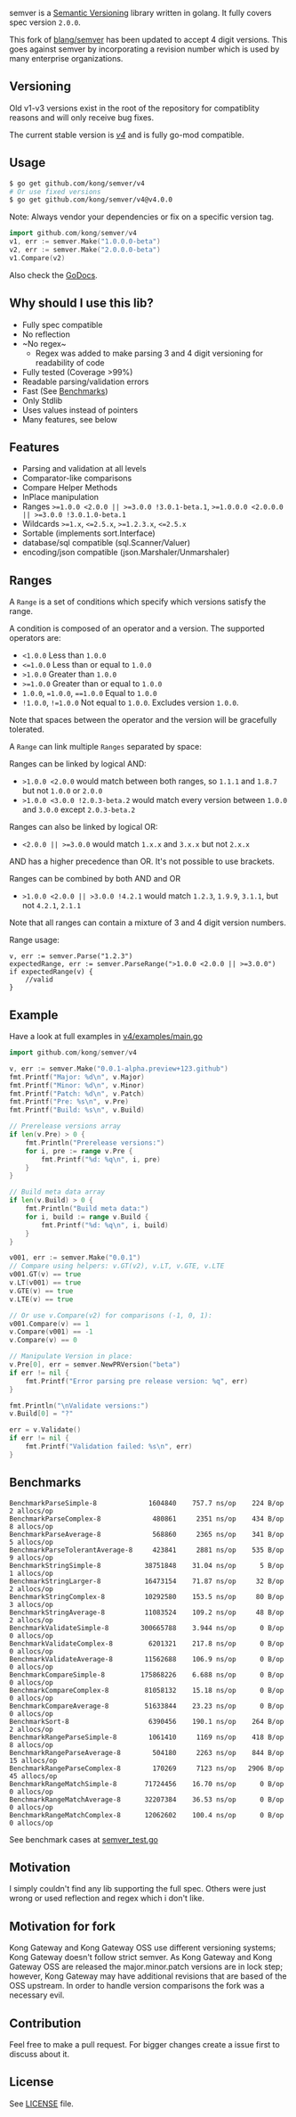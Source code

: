 semver is a [Semantic Versioning](http://semver.org/) library written in golang. It fully covers spec version `2.0.0`.

This fork of [blang/semver](https://github.com/blang/semver) has been updated to accept 4 digit versions. This goes against
semver by incorporating a revision number which is used by many enterprise organizations.

Versioning
----------
Old v1-v3 versions exist in the root of the repository for compatiblity reasons and will only receive bug fixes.

The current stable version is [*v4*](v4/) and is fully go-mod compatible.

Usage
-----
```bash
$ go get github.com/kong/semver/v4
# Or use fixed versions
$ go get github.com/kong/semver/v4@v4.0.0
```
Note: Always vendor your dependencies or fix on a specific version tag.

```go
import github.com/kong/semver/v4
v1, err := semver.Make("1.0.0.0-beta")
v2, err := semver.Make("2.0.0.0-beta")
v1.Compare(v2)
```

Also check the [GoDocs](http://godoc.org/github.com/blang/semver/v4).

Why should I use this lib?
-----

- Fully spec compatible
- No reflection
- ~No regex~
  - Regex was added to make parsing 3 and 4 digit versioning for readability of code
- Fully tested (Coverage >99%)
- Readable parsing/validation errors
- Fast (See [Benchmarks](#benchmarks))
- Only Stdlib
- Uses values instead of pointers
- Many features, see below


Features
-----

- Parsing and validation at all levels
- Comparator-like comparisons
- Compare Helper Methods
- InPlace manipulation
- Ranges `>=1.0.0 <2.0.0 || >=3.0.0 !3.0.1-beta.1`, `>=1.0.0.0 <2.0.0.0 || >=3.0.0 !3.0.1.0-beta.1`
- Wildcards `>=1.x`, `<=2.5.x`, `>=1.2.3.x`, `<=2.5.x`
- Sortable (implements sort.Interface)
- database/sql compatible (sql.Scanner/Valuer)
- encoding/json compatible (json.Marshaler/Unmarshaler)

Ranges
------

A `Range` is a set of conditions which specify which versions satisfy the range.

A condition is composed of an operator and a version. The supported operators are:

- `<1.0.0` Less than `1.0.0`
- `<=1.0.0` Less than or equal to `1.0.0`
- `>1.0.0` Greater than `1.0.0`
- `>=1.0.0` Greater than or equal to `1.0.0`
- `1.0.0`, `=1.0.0`, `==1.0.0` Equal to `1.0.0`
- `!1.0.0`, `!=1.0.0` Not equal to `1.0.0`. Excludes version `1.0.0`.

Note that spaces between the operator and the version will be gracefully tolerated.

A `Range` can link multiple `Ranges` separated by space:

Ranges can be linked by logical AND:

  - `>1.0.0 <2.0.0` would match between both ranges, so `1.1.1` and `1.8.7` but not `1.0.0` or `2.0.0`
  - `>1.0.0 <3.0.0 !2.0.3-beta.2` would match every version between `1.0.0` and `3.0.0` except `2.0.3-beta.2`

Ranges can also be linked by logical OR:

  - `<2.0.0 || >=3.0.0` would match `1.x.x` and `3.x.x` but not `2.x.x`

AND has a higher precedence than OR. It's not possible to use brackets.

Ranges can be combined by both AND and OR

  - `>1.0.0 <2.0.0 || >3.0.0 !4.2.1` would match `1.2.3`, `1.9.9`, `3.1.1`, but not `4.2.1`, `2.1.1`

Note that all ranges can contain a mixture of 3 and 4 digit version numbers.

Range usage:

```
v, err := semver.Parse("1.2.3")
expectedRange, err := semver.ParseRange(">1.0.0 <2.0.0 || >=3.0.0")
if expectedRange(v) {
    //valid
}

```

Example
-----

Have a look at full examples in [v4/examples/main.go](v4/examples/main.go)

```go
import github.com/kong/semver/v4

v, err := semver.Make("0.0.1-alpha.preview+123.github")
fmt.Printf("Major: %d\n", v.Major)
fmt.Printf("Minor: %d\n", v.Minor)
fmt.Printf("Patch: %d\n", v.Patch)
fmt.Printf("Pre: %s\n", v.Pre)
fmt.Printf("Build: %s\n", v.Build)

// Prerelease versions array
if len(v.Pre) > 0 {
    fmt.Println("Prerelease versions:")
    for i, pre := range v.Pre {
        fmt.Printf("%d: %q\n", i, pre)
    }
}

// Build meta data array
if len(v.Build) > 0 {
    fmt.Println("Build meta data:")
    for i, build := range v.Build {
        fmt.Printf("%d: %q\n", i, build)
    }
}

v001, err := semver.Make("0.0.1")
// Compare using helpers: v.GT(v2), v.LT, v.GTE, v.LTE
v001.GT(v) == true
v.LT(v001) == true
v.GTE(v) == true
v.LTE(v) == true

// Or use v.Compare(v2) for comparisons (-1, 0, 1):
v001.Compare(v) == 1
v.Compare(v001) == -1
v.Compare(v) == 0

// Manipulate Version in place:
v.Pre[0], err = semver.NewPRVersion("beta")
if err != nil {
    fmt.Printf("Error parsing pre release version: %q", err)
}

fmt.Println("\nValidate versions:")
v.Build[0] = "?"

err = v.Validate()
if err != nil {
    fmt.Printf("Validation failed: %s\n", err)
}
```


Benchmarks
-----

    BenchmarkParseSimple-8             1604840    757.7 ns/op    224 B/op   2 allocs/op
    BenchmarkParseComplex-8             480861     2351 ns/op    434 B/op   8 allocs/op
    BenchmarkParseAverage-8             568860     2365 ns/op    341 B/op   5 allocs/op
    BenchmarkParseTolerantAverage-8     423841     2881 ns/op    535 B/op   9 allocs/op
    BenchmarkStringSimple-8           38751848    31.04 ns/op      5 B/op   1 allocs/op
    BenchmarkStringLarger-8           16473154    71.87 ns/op     32 B/op   2 allocs/op
    BenchmarkStringComplex-8          10292580    153.5 ns/op     80 B/op   3 allocs/op
    BenchmarkStringAverage-8          11083524    109.2 ns/op     48 B/op   2 allocs/op
    BenchmarkValidateSimple-8        300665788    3.944 ns/op      0 B/op   0 allocs/op
    BenchmarkValidateComplex-8         6201321    217.8 ns/op      0 B/op   0 allocs/op
    BenchmarkValidateAverage-8        11562688    106.9 ns/op      0 B/op   0 allocs/op
    BenchmarkCompareSimple-8         175868226    6.688 ns/op      0 B/op   0 allocs/op
    BenchmarkCompareComplex-8         81058132    15.18 ns/op      0 B/op   0 allocs/op
    BenchmarkCompareAverage-8         51633844    23.23 ns/op      0 B/op   0 allocs/op
    BenchmarkSort-8                    6390456    190.1 ns/op    264 B/op   2 allocs/op
    BenchmarkRangeParseSimple-8        1061410     1169 ns/op    418 B/op   8 allocs/op
    BenchmarkRangeParseAverage-8        504180     2263 ns/op    844 B/op  15 allocs/op
    BenchmarkRangeParseComplex-8        170269     7123 ns/op   2906 B/op  45 allocs/op
    BenchmarkRangeMatchSimple-8       71724456    16.70 ns/op      0 B/op   0 allocs/op
    BenchmarkRangeMatchAverage-8      32207384    36.53 ns/op      0 B/op   0 allocs/op
    BenchmarkRangeMatchComplex-8      12062602    100.4 ns/op      0 B/op   0 allocs/op

See benchmark cases at [semver_test.go](semver_test.go)


Motivation
-----

I simply couldn't find any lib supporting the full spec. Others were just wrong or used reflection and regex which i don't like.

Motivation for fork
-----

Kong Gateway and Kong Gateway OSS use different versioning systems; Kong Gateway doesn't follow strict semver. As Kong Gateway and
Kong Gateway OSS are released the major.minor.patch versions are in lock step; however, Kong Gateway may have additional revisions
that are based of the OSS upstream. In order to handle version comparisons the fork was a necessary evil.

Contribution
-----

Feel free to make a pull request. For bigger changes create a issue first to discuss about it.


License
-----

See [LICENSE](LICENSE) file.

